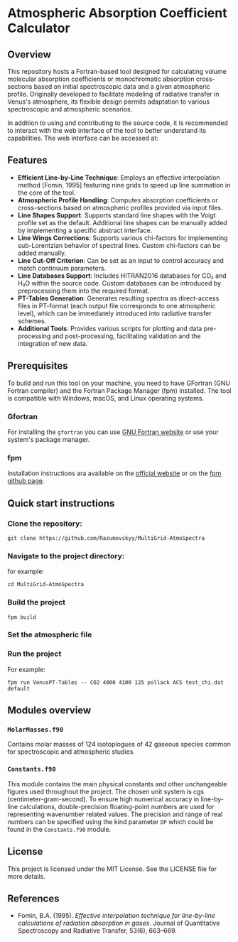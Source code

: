 # Atmospheric Absorption Coefficient Calculator
## Overview
This repository hosts a Fortran-based tool designed for calculating volume molecular absorption coefficients or monochromatic absorption cross-sections based on initial spectroscopic data and a given atmospheric profile. Originally developed to facilitate modeling of radiative transfer in Venus's atmosphere, its flexible design permits adaptation to various spectroscopic and atmospheric scenarios.

In addition to using and contributing to the source code, it is recommended to interact with the web interface of the tool to better understand its capabilities. The web interface can be accessed at: <URL>

## Features

- **Efficient Line-by-Line Technique**: Employs an effective interpolation method [Fomin, 1995] featuring nine grids to speed up line summation in the core of the tool.
- **Atmospheric Profile Handling**: Computes absorption coefficients or cross-sections based on atmospheric profiles provided via input files.
- **Line Shapes Support**: Supports standard line shapes with the Voigt profile set as the default. Additional line shapes can be manually added by implementing a specific abstract interface.
- **Line Wings Corrections**: Supports various chi-factors for implementing sub-Lorentzian behavior of spectral lines. Custom chi-factors can be added manually.
- **Line Cut-Off Criterion**: Can be set as an input to control accuracy and match continuum parameters.
- **Line Databases Support**: Includes HITRAN2016 databases for CO₂ and H₂O within the source code. Custom databases can be introduced by preprocessing them into the required format.
- **PT-Tables Generation**: Generates resulting spectra as direct-access files in PT-format (each output file corresponds to one atmospheric level), which can be immediately introduced into radiative transfer schemes.
- **Additional Tools**: Provides various scripts for plotting and data pre-processing and post-processing, facilitating validation and the integration of new data.

## Prerequisites
To build and run this tool on your machine, you need to have GFortran (GNU Fortran compiler) and the Fortran Package Manager (fpm) installed. The tool is compatible with Windows, macOS, and Linux operating systems.

### Gfortran
For installing the `gfortran` you can use [GNU Fortran website](https://gcc.gnu.org/fortran/) or use your system's package manager.
### fpm
Installation instructions ara available on the [official website](https://fpm.fortran-lang.org/install/index.html) or on the [fpm github page](https://github.com/fortran-lang/fpm).

## Quick start instructions
### Clone the repository:

```
git clone https://github.com/Razumovskyy/MultiGrid-AtmoSpectra
```
### Navigate to the project directory:
for example:
```
cd MultiGrid-AtmoSpectra
```
### Build the project
```
fpm build
```
### Set the atmospheric file
### Run the project
For example:
```
fpm run VenusPT-Tables -- CO2 4000 4100 125 pollack ACS test_chi.dat default
```
## Modules overview
### `MolarMasses.f90`
Contains molar masses of 124 isotoplogues of 42 gaseous species common for spectroscopic and atmospheric studies.
### `Constants.f90`
This module contains the main physical constants and other unchangeable figures used throughout the project. The chosen unit system is cgs (centimeter-gram-second). To ensure high numerical accuracy in line-by-line calculations, double-precision floating-point numbers are used for representing wavenumber related values. The precision and range of real numbers can be specified using the kind parameter `DP` which could be found in the `Constants.f90` module.

## License
This project is licensed under the MIT License. See the LICENSE file for more details.

## References
- Fomin, B.A. (1995). _Effective interpolation technique for line-by-line calculations of radiation absorption in gases_. Journal of Quantitative Spectroscopy and Radiative Transfer, 53(6), 663–669.
